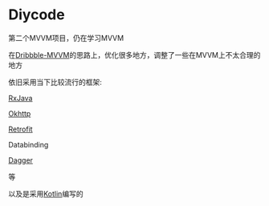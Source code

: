 # Diycode

第二个MVVM项目，仍在学习MVVM

在[Dribbble-MVVM](https://github.com/adgvcxz/Dribbble-MVVM)的思路上，优化很多地方，调整了一些在MVVM上不太合理的地方

依旧采用当下比较流行的框架:

[RxJava](https://github.com/ReactiveX/RxJava)

[Okhttp](https://github.com/square/okhttp)

[Retrofit](https://square.github.io/retrofit)

Databinding

[Dagger](https://github.com/google/dagger)

等

以及是采用[Kotlin](https://kotlinlang.org/)编写的
